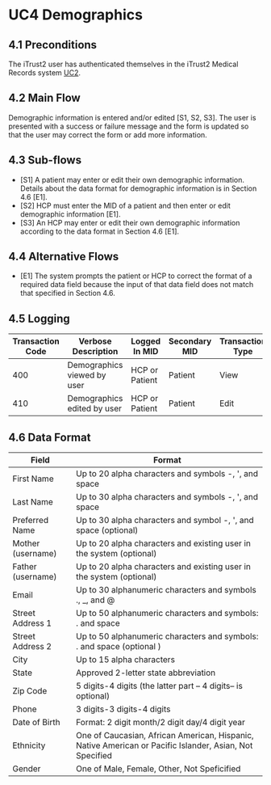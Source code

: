 # UC4 Demographics

## 4.1 Preconditions
The iTrust2 user has authenticated themselves in the iTrust2 Medical Records system [UC2](uc2).

## 4.2 Main Flow
Demographic information is entered and/or edited [S1, S2, S3]. The user is presented with a success or failure message and the form is updated so that the user may correct the form or add more information.

## 4.3 Sub-flows

  * [S1] A patient may enter or edit their own demographic information.  Details about the data format for demographic information is in Section 4.6 [E1].
  * [S2] HCP must enter the MID of a patient and then enter or edit demographic information [E1].
  * [S3] An HCP may enter or edit their own demographic information according to the data format in Section 4.6 [E1]. 


## 4.4 Alternative Flows
  * [E1] The system prompts the patient or HCP to correct the format of a required data field because the input of that data field does not match that specified in Section 4.6.


## 4.5 Logging
| Transaction Code | Verbose Description | Logged In MID | Secondary MID | Transaction Type | Patient Viewable |
|------------------|---------------------|---------------|---------------|------------------|------------------|
| 400 | Demographics viewed by user | HCP or Patient | Patient | View | Yes |
| 410| Demographics edited by user | HCP or Patient | Patient | Edit | Yes |

## 4.6 Data Format
| Field | Format |
|-------|--------|
|First Name  |Up to 20 alpha characters and symbols -, ', and space|
|Last Name  |Up to 30 alpha characters and symbols  -, ', and space|
|Preferred Name| Up to 30 alpha characters and symbol  -, ', and space (optional)|
|Mother (username) | Up to 20 alpha characters and existing user in the system (optional)|
|Father (username) | Up to 20 alpha characters and existing user in the system (optional)|
|Email  |Up to 30 alphanumeric characters and symbols ., _, and @|
|Street Address 1  |Up to 50 alphanumeric characters and symbols: . and space|
|Street Address 2  |Up to 50 alphanumeric characters and symbols: . and space (optional )|
|City  |Up to 15 alpha characters|
|State  |Approved 2-letter state abbreviation|
|Zip Code  |5 digits-4 digits (the latter part – 4 digits– is optional)|
|Phone  |3 digits-3 digits-4 digits|
|Date of Birth| Format: 2 digit month/2 digit day/4 digit year|
|Ethnicity|One of Caucasian, African American, Hispanic, Native American or Pacific Islander, Asian, Not Specified|
|Gender|One of Male, Female, Other, Not Speficified|


